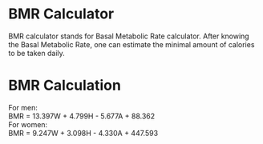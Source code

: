 # BMR Calculator
BMR calculator stands for Basal Metabolic Rate calculator. After knowing the Basal Metabolic Rate, one can estimate the minimal amount of calories to be taken daily.
<h1>BMR Calculation</h1>
For men:<BR>
BMR = 13.397W + 4.799H - 5.677A + 88.362<BR>
For women:<BR>
BMR = 9.247W + 3.098H - 4.330A + 447.593<BR>
